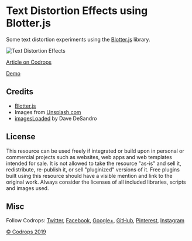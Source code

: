 # Text Distortion Effects using Blotter.js

Some text distortion experiments using the [Blotter.js](https://blotter.js.org/) library.

![Text Distortion Effects](https://tympanus.net/codrops/wp-content/uploads/2019/02/TextDistortionEffects_featured.jpg)

[Article on Codrops](https://tympanus.net/codrops/?p=38200)

[Demo](http://tympanus.net/Development/TextDistortionEffects/)

## Credits

- [Blotter.js](https://blotter.js.org/)
- Images from [Unsplash.com](https://unsplash.com/)
- [imagesLoaded](https://imagesloaded.desandro.com/) by Dave DeSandro

## License
This resource can be used freely if integrated or build upon in personal or commercial projects such as websites, web apps and web templates intended for sale. It is not allowed to take the resource "as-is" and sell it, redistribute, re-publish it, or sell "pluginized" versions of it. Free plugins built using this resource should have a visible mention and link to the original work. Always consider the licenses of all included libraries, scripts and images used.

## Misc

Follow Codrops: [Twitter](http://www.twitter.com/codrops), [Facebook](http://www.facebook.com/codrops), [Google+](https://plus.google.com/101095823814290637419), [GitHub](https://github.com/codrops), [Pinterest](http://www.pinterest.com/codrops/), [Instagram](https://www.instagram.com/codropsss/)


[© Codrops 2019](http://www.codrops.com)





